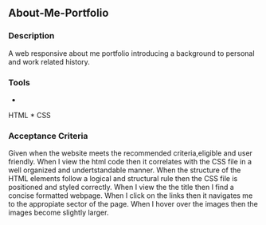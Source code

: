 ## About-Me-Portfolio

### Description
A web responsive about me portfolio introducing a background to personal and work related history.

### Tools
*
HTML
*
CSS

### Acceptance Criteria
Given when the website meets the recommended criteria,eligible and user friendly. When I view the html code then it correlates with the CSS file in a well organized and undertstandable manner. When the structure of the HTML elements follow a logical and structural rule then the CSS file is positioned and styled correctly. When I view the the title then I find a concise formatted webpage. When I click on the links then it navigates me to the appropiate sector of the page. When I hover over the images then the images become slightly larger.  
